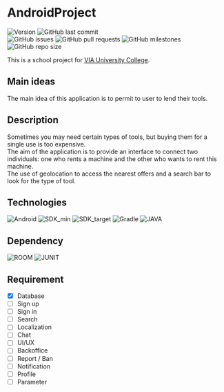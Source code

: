 # AndroidProject

![Version](https://img.shields.io/badge/version-0.1-green)
![GitHub last commit](https://img.shields.io/github/last-commit/Glassait/AndroidProject)  
![GitHub issues](https://img.shields.io/github/issues/Glassait/AndroidProject)
![GitHub pull requests](https://img.shields.io/github/issues-pr/Glassait/AndroidProject)
![GitHub milestones](https://img.shields.io/github/milestones/all/Glassait/AndroidProject)
![GitHub repo size](https://img.shields.io/github/repo-size/Glassait/AndroidProject)

This is a school project for [VIA University College](https://en.via.dk/).

## Main ideas

The main idea of this application is to permit to user to lend their tools.

## Description

Sometimes you may need certain types of tools, but buying them for a single use is too expensive.  
The aim of the application is to provide an interface to connect two individuals: one who rents a
machine and the other who wants to rent this machine.  
The use of geolocation to access the nearest offers and a search bar to look for the type of tool.

## Technologies

![Android](https://img.shields.io/badge/ANDROID_(Nougat)-7.0-blue)
![SDK_min](https://img.shields.io/badge/Min_SDK-24-blue)
![SDK_target](https://img.shields.io/badge/Target_SDK-33-blue)
![Gradle](https://img.shields.io/badge/GRABLE-7.3.0-blue)
![JAVA](https://img.shields.io/badge/JAVA_Version-11-blue)

## Dependency

![ROOM](https://img.shields.io/badge/ROOM-2.4.3-red)
![JUNIT](https://img.shields.io/badge/JUnit-4.13.2-red)

## Requirement

- [x] Database
- [ ] Sign up
- [ ] Sign in
- [ ] Search
- [ ] Localization
- [ ] Chat
- [ ] UI/UX
- [ ] Backoffice
- [ ] Report / Ban
- [ ] Notification
- [ ] Profile
- [ ] Parameter